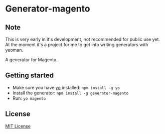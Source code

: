 # Generator-magento

## Note

This is very early in it's development, not recommended for public use yet. At the moment it's a
project for me to get into writing generators with yeoman.

A generator for Magento.

## Getting started
- Make sure you have [yo](https://github.com/yeoman/yo) installed:
    `npm install -g yo`
- Install the generator: `npm install -g generator-magento`
- Run: `yo magento`

## License
[MIT License](http://en.wikipedia.org/wiki/MIT_License)
